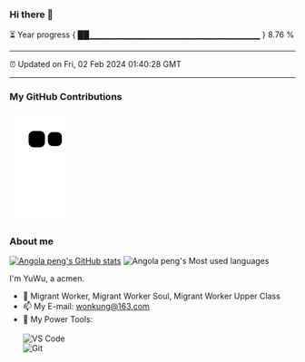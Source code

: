 ### Hi there 👋

⏳ Year progress { ██▁▁▁▁▁▁▁▁▁▁▁▁▁▁▁▁▁▁▁▁▁▁▁▁▁▁▁▁ } 8.76 %

---

⏰ Updated on Fri, 02 Feb 2024 01:40:28 GMT

---
### My GitHub Contributions    

![](https://raw.githubusercontent.com/pzxy/pzxy/main/assets/github-contribution-grid-snake.svg)          

### About me      

[![Angola peng's GitHub stats](https://github-readme-stats.vercel.app/api?username=pzxy&show_icons=true&theme=radical)](https://github.com/anuraghazra/github-readme-stats)
![Angola peng's Most used languages](https://github-readme-stats.vercel.app/api/top-langs/?username=pzxy&layout=compact&hide_border=true&langs_count=10)

I'm YuWu, a acmen.    

- 🔭 Migrant Worker, Migrant Worker Soul, Migrant Worker Upper Class
- 📫 My E-mail: wonkung@163.com          
- 🔧 My Power Tools: </br>   
![VS Code](https://img.shields.io/badge/%E5%86%99%E4%BD%9C%E5%B7%A5%E5%85%B7-VS%20Code-blue)     
![Git](https://img.shields.io/badge/-Git-black?style=plastic&logo=git)     

